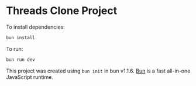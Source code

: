 # Threads Clone Project

To install dependencies:

```bash
bun install
```

To run:

```bash
bun run dev
```

This project was created using `bun init` in bun v1.1.6. [Bun](https://bun.sh) is a fast all-in-one JavaScript runtime.
